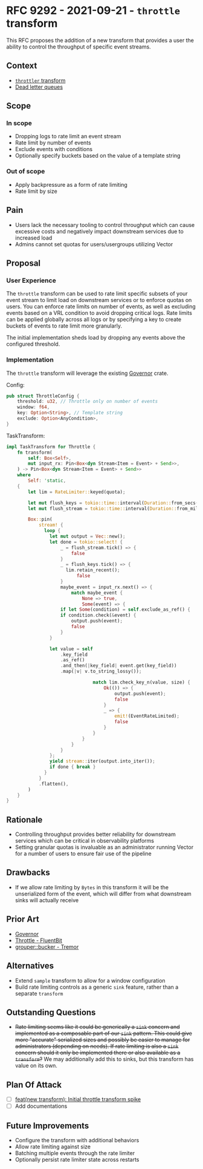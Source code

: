 # RFC 9292 - 2021-09-21 - `throttle` transform

This RFC proposes the addition of a new transform that provides a user the ability
to control the throughput of specific event streams.

## Context

* [`throttler` transform](https://github.com/vectordotdev/vector/issues/258)
* [Dead letter queues](https://github.com/vectordotdev/vector/issues/1772)

## Scope

### In scope

* Dropping logs to rate limit an event stream
* Rate limit by number of events
* Exclude events with conditions
* Optionally specify buckets based on the value of a template string

### Out of scope

* Apply backpressure as a form of rate limiting
* Rate limit by size

## Pain

* Users lack the necessary tooling to control throughput which can cause excessive
costs and negatively impact downstream services due to increased load
* Admins cannot set quotas for users/usergroups utilizing Vector

## Proposal

### User Experience

The `throttle` transform can be used to rate limit specific subsets of your event
stream to limit load on downstream services or to enforce quotas on users.
You can enforce rate limits on number of events, as well as excluding events based
on a VRL condition to avoid dropping critical logs. Rate limits
can be applied globally across all logs or by specifying a key to create buckets
of events to rate limit more granularly.

The initial implementation sheds load by dropping any events above the configured
threshold.

### Implementation

The `throttle` transform will leverage the existing
[Governor](https://docs.rs/governor/0.3.2/governor/index.html) crate.

Config:

```rust
pub struct ThrottleConfig {
    threshold: u32, // Throttle only on number of events
    window: f64,
    key: Option<String>, // Template string
    exclude: Option<AnyCondition>,
}
```

TaskTransform:

```rust
impl TaskTransform for Throttle {
    fn transform(
        self: Box<Self>,
        mut input_rx: Pin<Box<dyn Stream<Item = Event> + Send>>,
    ) -> Pin<Box<dyn Stream<Item = Event> + Send>>
    where
        Self: 'static,
    {
        let lim = RateLimiter::keyed(quota);

        let mut flush_keys = tokio::time::interval(Duration::from_secs(self.window * 2);
        let mut flush_stream = tokio::time::interval(Duration::from_millis(1000));

        Box::pin(
            stream! {
              loop {
                let mut output = Vec::new();
                let done = tokio::select! {
                    _ = flush_stream.tick() => {
                        false
                    }
                    _ = flush_keys.tick() => {
                      lim.retain_recent();
                          false
                    }
                    maybe_event = input_rx.next() => {
                        match maybe_event {
                            None => true,
                            Some(event) => {
                    if let Some(condition) = self.exclude_as_ref() {
                    if condition.check(&event) {
                        output.push(event);
                        false
                    }
                }

                let value = self
                    .key_field
                    .as_ref()
                    .and_then(|key_field| event.get(key_field))
                    .map(|v| v.to_string_lossy());

                                match lim.check_key_n(value, size) {
                                    Ok(()) => {
                                        output.push(event);
                                        false
                                    }
                                    _ => {
                                        emit!(EventRateLimited);
                                        false
                                    }
                                }
                            }
                        }
                    }
                };
                yield stream::iter(output.into_iter());
                if done { break }
              }
            }
            .flatten(),
        )
    }
}
```

## Rationale

* Controlling throughput provides better reliability for downstream services
which can be critical in observability platforms
* Setting granular quotas is invaluable as an administrator running Vector
for a number of users to ensure fair use of the pipeline

## Drawbacks

* If we allow rate limiting by `Bytes` in this transform it will be the unserialized
form of the event, which will differ from what downstream sinks will actually receive

## Prior Art

* [Governor](https://docs.rs/governor/0.3.2/governor/index.html)
* [Throttle - FluentBit](https://docs.fluentbit.io/manual/pipeline/filters/throttle)
* [grouper::bucker - Tremor](https://github.com/tremor-rs/tremor-runtime/blob/main/tremor-pipeline/src/op/grouper/bucket.rs)

## Alternatives

* Extend `sample` transform to allow for a window configuration
* Build rate limiting controls as a generic `sink` feature, rather than a separate `transform`

## Outstanding Questions

* ~~Rate limiting seems like it could be generically a `sink` concern and implemented as a
composable part of our `sink` pattern. This could give more "accurate" serialized sizes and
possibly be easier to manage for administrators (depending on needs). If rate limiting is
also a `sink` concern should it only be implemented there or also available as a `transform`?~~
We may additionally add this to sinks, but this transform has value on its own.

## Plan Of Attack

* [ ] [feat(new transform): Initial throttle transform spike](https://github.com/vectordotdev/vector/pull/9378)
* [ ] Add documentations

## Future Improvements

* Configure the transform with additional behaviors
* Allow rate limiting against size
* Batching multiple events through the rate limiter
* Optionally persist rate limiter state across restarts
